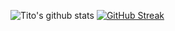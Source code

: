 ![Tito's github stats](https://github-readme-stats.vercel.app/api?username=TitoMitto&count_private=true&show_icons=true&theme=dark)
[![GitHub Streak](https://github-readme-streak-stats.herokuapp.com/?user=TitoMitto&theme=dark)](https://git.io/streak-stats)  
<br>
<br>
<br>

